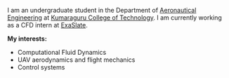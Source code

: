 I am an undergraduate student in the Department of [Aeronautical Engineering] at [Kumaraguru College of Technology]. I am currently working as a CFD intern at [ExaSlate].

**My interests:**
* Computational Fluid Dynamics
* UAV aerodynamics and flight mechanics
* Control systems

[This University]: https://wisc.edu
[This Professor]: https://wisc.edu
[This Company]: https://github.com/acrlakshman/profileio
[ExaSlate]: https://exaslate.com
[Kumaraguru College of Technology]: https://kct.ac.in/
[Aeronautical Engineering]: https://kct.ac.in/programmes/aeronautical-engineering/
